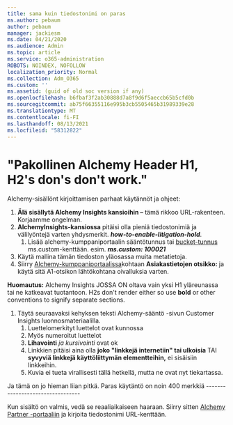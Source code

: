 ```yaml
---
title: sama kuin tiedostonimi on paras
ms.author: pebaum
author: pebaum
manager: jackiesm
ms.date: 04/21/2020
ms.audience: Admin
ms.topic: article
ms.service: o365-administration
ROBOTS: NOINDEX, NOFOLLOW
localization_priority: Normal
ms.collection: Adm_O365
ms.custom: ''
ms.assetid: (guid of old soc version if any)
ms.openlocfilehash: b6fbaf3f2ab30888d7a8f9d6f5aeccb65b5cfd0b
ms.sourcegitcommit: ab75f66355116e995b3cb5505465b31989339e28
ms.translationtype: MT
ms.contentlocale: fi-FI
ms.lasthandoff: 08/13/2021
ms.locfileid: "58312822"
---
```

# <a name="required-alchemy-header-h1-h2s-dont-work"></a>"Pakollinen Alchemy Header H1, H2's don's don't work."
Alchemy-sisällönt kirjoittamisen parhaat käytännöt ja ohjeet:

1. **Älä sisällytä Alchemy Insights kansioihin –** tämä rikkoo URL-rakenteen. Korjaamme ongelman.
1. **AlchemyInsights-kansiossa** pitäisi olla pieniä tiedostonimiä ja välilyöntejä varten yhdysmerkit. **_how-to-enable-litigation-hold_**.
    1. Lisää alchemy-kumppaniportaalin sääntötunnus tai [bucket-tunnus](https://alchemyportal.azurewebsites.net) ms.custom-kenttään. esim. ***ms.custom: 100021***
1. Käytä mallina tämän tiedoston yläosassa muita metatietoja.
1. Siirry [Alchemy-kumppaniportaalissa](https://alchemyportal.azurewebsites.net)kohtaan **Asiakastietojen otsikko:** ja käytä sitä A1-otsikon lähtökohtana oivalluksia varten. 

**Huomautus:** Alchemy Insights JOSSA ON oltava vain yksi H1 yläreunassa tai ne katkeavat tuotantoon. H2s don't render either so use **bold** or other conventions to signify separate sections.
1. Täytä seuraavaksi kehyksen teksti Alchemy-sääntö -sivun Customer Insights luonnosmateriaalilla.
    1. Luettelomerkityt luettelot ovat kunnossa
    1. Myös numeroitut luettelot
    1. **Lihavointi** *ja kursivointi* ovat ok
    1. Linkkien pitäisi aina olla **joko "linkkejä internetiin" tai ulkoisia** TAI **syvyviä linkkejä käyttöliittymän elementteihin,** ei sisäisiin linkkeihin.
    1. Kuvia ei tueta virallisesti tällä hetkellä, mutta ne ovat nyt tiekartassa.

Ja tämä on jo hieman liian pitkä. Paras käytäntö on noin 400 merkkiä ---------------------------------

Kun sisältö on valmis, vedä se reaaliaikaiseen haaraan. Siirry sitten [Alchemy Partner -portaaliin](https://alchemyportal.azurewebsites.net) ja kirjoita tiedostonimi URL-kenttään. 